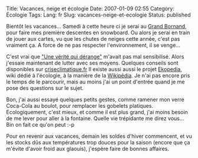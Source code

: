 Title: Vacances, neige et écologie
Date: 2007-01-09 02:55
Category: Écologie
Tags:
Lang: fr
Slug: vacances-neige-et-ecologie
Status: published

Bientôt les vacances... Samedi à cette heure ci je serai au [Grand
Bornand](http://www.legrandbornand.com/), pour faire mes première descentes en
snowboard. Ou alors je serai en train de jouer aux cartes, vu que les chutes de
neiges cette année, c'est pas vraiment ça. A force de ne pas respecter
l'environnement, il se venge...

C'est vrai que ["Une vérité qui
dérange"](http://www.allocine.fr/film/fichefilm_gen_cfilm=111289.html) m'avait
pas mal sensibilisé. Alors j'essaie maintenant de lutter avec ses moyens.
Quelques conseils sont disponibles sur
[criseclimatique.fr](http://www.criseclimatique.fr/) Il existe aussi aussi le
projet [Ekopedia](http://fr.ekopedia.org/Accueil), wiki dédié à l'écologie, à
la manière de la [Wikipédia](http://fr.wikipedia.org/). Je n'ai pas encore pris
le temps de le parcourir, mais au moins j'ai un point d'entrée quand je me pose
des questions sur le sujet.

Bon, j'ai aussi essayé quelques petits gestes, comme ramener mon verre
Coca-Cola au boulot, pour remplacer les gobelets platiques. Ecologiquement,
c'est mieux, et comme il est plus grand, j'ai moins besoin de me lever pour
aller à la fontaine. Quelle vie trépidante me direz vous... Bin on fait ce
qu'on peut :-p

Pour en revenir aux vacances, demain les soldes d'hiver commencent, et vu les
stocks dûs aux températures trop douces pour la saison (encore que ça m'évite
d'avoir froid aux glaouis), j'espère faire de bonnes affaires.
